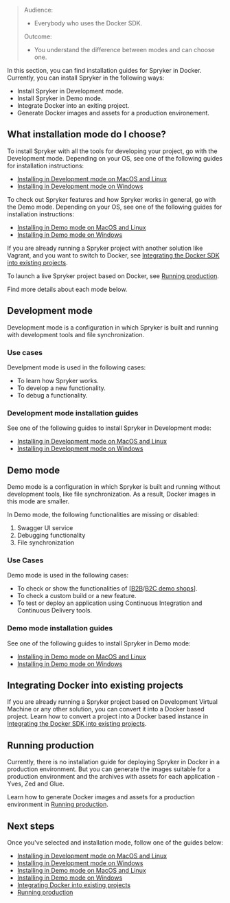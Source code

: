 
> Audience:
>
> - Everybody who uses the Docker SDK.
>
> Outcome:
> - You understand the difference between modes and can choose one.



In this section, you can find installation guides for Spryker in Docker. Currently, you can install Spryker in the following ways:
* Install Spryker in Development mode.
* Install Spryker in Demo mode.
* Integrate Docker into an exiting project.
* Generate Docker images and assets for a production environement.


## What installation mode do I choose? 

To install Spryker with all the tools for developing your project, go with the Development mode. Depending on your OS, see one of the following guides for installation instructions:
* [Installing in Development mode on MacOS and Linux](https://documentation.spryker.com/docs/installing-in-development-mode-on-macos-and-linux)
* [Installing in Development mode on Windows](https://documentation.spryker.com/docs/installing-in-development-mode-on-windows)

To check out Spryker features and how Spryker works in general, go with the Demo mode. Depending on your OS, see one of the following guides for installation instructions:
* [Installing in Demo mode on MacOS and Linux](https://documentation.spryker.com/docs/installing-in-demo-mode-on-macos-and-linux)
* [Installing in Demo mode on Windows](https://documentation.spryker.com/docs/installing-in-demo-mode-on-windows)


If you are already running a Spryker project with another solution like Vagrant, and you want to switch to Docker, see [Integrating the Docker SDK into existing projects](https://documentation.spryker.com/docs/integrating-the-docker-SDK-into-existing-projects).

To launch a live Spryker project based on Docker, see [Running production](https://documentation.spryker.com/docs/running-production).

Find more details about each mode below.



## Development mode 
Development mode is a configuration in which Spryker is built and running with development tools and file synchronization.

### Use cases
Develpment mode is used in the following cases:
* To learn how Spryker works.
* To develop a new functionality.
* To debug a functionality.

### Development mode installation guides

See one of the following guides to install Spryker in Development mode:
* [Installing in Development mode on MacOS and Linux](https://documentation.spryker.com/docs/installing-in-development-mode-on-macos-and-linux)
* [Installing in Development mode on Windows](https://documentation.spryker.com/docs/installing-in-development-mode-on-windows)

## Demo mode 
Demo mode is a configuration in which Spryker is built and running without development tools, like file synchronization. As a result, Docker images in this mode are smaller.

In Demo mode, the following functionalities are missing or disabled:
1. Swagger UI service
2. Debugging functionality
3. File synchronization

### Use Cases
Demo mode is used in the following cases:
* To check or show the functionalities of [[B2B](https://documentation.spryker.com/docs/en/b2b-suite)/[B2C demo shops](https://documentation.spryker.com/docs/en/b2c-suite)].
* To check a custom build or a new feature.
* To test or deploy an application using Continuous Integration and Continuous Delivery tools.

### Demo mode installation guides

See one of the following guides to install Spryker in Demo mode:
* [Installing in Demo mode on MacOS and Linux](https://documentation.spryker.com/docs/installing-in-demo-mode-on-macos-and-linux)
* [Installing in Demo mode on Windows](https://documentation.spryker.com/docs/installing-in-demo-mode-on-windows)

## Integrating Docker into existing projects

If you are already running a Spryker project based on Development Virtual Machine or any other solution, you can convert it into a Docker based project. 
Learn how to convert a project into a Docker based instance in [Integrating the Docker SDK into existing projects](https://documentation.spryker.com/docs/integrating-the-docker-sdk-into-existing-projects).

## Running production 

Currently, there is no installation guide for deploying Spryker in Docker in a production environment. But you can generate the images suitable for a production environment and the archives with assets for each application - Yves, Zed and Glue. 

Learn how to generate Docker images and assets for a production environment in [Running production](https://documentation.spryker.com/docs/running-production).

## Next steps 
Once you've selected and installation mode, follow one of the guides below:
* [Installing in Development mode on MacOS and Linux](https://documentation.spryker.com/docs/installing-in-development-mode-on-macos-and-linux)
* [Installing in Development mode on Windows](https://documentation.spryker.com/docs/installing-in-development-mode-on-windows)
* [Installing in Demo mode on MacOS and Linux](https://documentation.spryker.com/docs/installing-in-demo-mode-on-macos-and-linux)
* [Installing in Demo mode on Windows](https://documentation.spryker.com/docs/installing-in-demo-mode-on-windows)
* [Integrating Docker into existing projects](https://documentation.spryker.com/docs/integrating-docker-into-existing-projects)
* [Running production](https://documentation.spryker.com/docs/running-production)